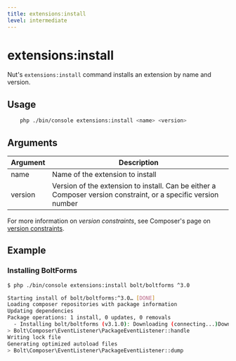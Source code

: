```yaml
---
title: extensions:install
level: intermediate
---
```

extensions:install
==================

Nut's `extensions:install` command installs an extension by name and version.

## Usage

```bash
    php ./bin/console extensions:install <name> <version>
```


## Arguments

| Argument | Description |
|----------|-------------|
| name     | Name of the extension to install
| version  | Version of the extension to install. Can be either a Composer version constraint, or a specific version number

For more information on _version constraints_, see Composer's page on
[version constraints][constraints].


## Example

### Installing BoltForms


```bash
$ php ./bin/console extensions:install bolt/boltforms ^3.0

Starting install of bolt/boltforms:^3.0… [DONE]
Loading composer repositories with package information
Updating dependencies
Package operations: 1 install, 0 updates, 0 removals
  - Installing bolt/boltforms (v3.1.0): Downloading (connecting...)Downloading (100%)
> Bolt\Composer\EventListener\PackageEventListener::handle
Writing lock file
Generating optimized autoload files
> Bolt\Composer\EventListener\PackageEventListener::dump

```

[constraints]: https://getcomposer.org/doc/articles/versions.md
